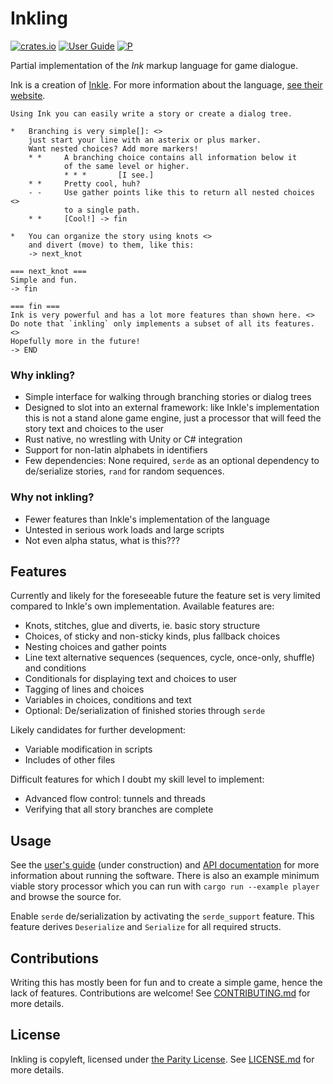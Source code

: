 # Inkling

[![crates.io](https://img.shields.io/crates/v/inkling.svg)](https://crates.io/crates/inkling) [![User Guide](https://img.shields.io/badge/book-guide-blue)](https://pjohansson.github.io/inkling/) [![P](https://docs.rs/inkling/badge.svg)](https://docs.rs/inkling)

Partial implementation of the *Ink* markup language for game dialogue.

Ink is a creation of [Inkle](https://www.inklestudios.com/). For more information about the language, [see their website](https://www.inklestudios.com/ink/).

```
Using Ink you can easily write a story or create a dialog tree.

*   Branching is very simple[]: <>
    just start your line with an asterix or plus marker.
    Want nested choices? Add more markers!
    * *     A branching choice contains all information below it
            of the same level or higher.
            * * *       [I see.]
    * *     Pretty cool, huh?
    - -     Use gather points like this to return all nested choices <>
            to a single path.
    * *     [Cool!] -> fin

*   You can organize the story using knots <>
    and divert (move) to them, like this:
    -> next_knot

=== next_knot ===
Simple and fun.
-> fin

=== fin ===
Ink is very powerful and has a lot more features than shown here. <>
Do note that `inkling` only implements a subset of all its features. <>
Hopefully more in the future!
-> END
```

### Why inkling?

*   Simple interface for walking through branching stories or dialog trees
*   Designed to slot into an external framework: like Inkle's implementation this is not a stand alone game engine, just a processor that will feed the story text and choices to the user
*   Rust native, no wrestling with Unity or C# integration
*   Support for non-latin alphabets in identifiers
*   Few dependencies: None required, `serde` as an optional dependency to de/serialize stories, `rand` for random sequences.

### Why not inkling?

*   Fewer features than Inkle's implementation of the language
*   Untested in serious work loads and large scripts
*   Not even alpha status, what is this???


## Features

Currently and likely for the foreseeable future the feature set is very limited compared to Inkle's own implementation. Available features are:

*   Knots, stitches, glue and diverts, ie. basic story structure
*   Choices, of sticky and non-sticky kinds, plus fallback choices
*   Nesting choices and gather points
*   Line text alternative sequences (sequences, cycle, once-only, shuffle) and conditions
*   Conditionals for displaying text and choices to user
*   Tagging of lines and choices
*   Variables in choices, conditions and text
*   Optional: De/serialization of finished stories through `serde`

Likely candidates for further development:

*   Variable modification in scripts
*   Includes of other files

Difficult features for which I doubt my skill level to implement:

*   Advanced flow control: tunnels and threads
*   Verifying that all story branches are complete


## Usage

See the [user's guide](https://pjohansson.github.io/inkling/) (under construction) and [API documentation](https://docs.rs/inkling) for more information about running the software. There is also an example minimum viable story processor which you can run with `cargo run --example player` and browse the source for. 

Enable `serde` de/serialization by activating the `serde_support` feature. This feature derives `Deserialize` and `Serialize` for all required structs.


## Contributions

Writing this has mostly been for fun and to create a simple game, hence the lack of features. Contributions are welcome! See [CONTRIBUTING.md](CONTRIBUTING.md) for more details.


## License
Inkling is copyleft, licensed under [the Parity License](LICENSE-PARITY.md). See [LICENSE.md](LICENSE.md) for more details.
